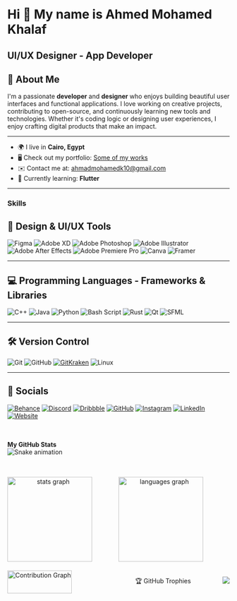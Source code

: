 Hi 👋 My name is Ahmed Mohamed Khalaf
=====================================

UI/UX Designer - App Developer
------------------------------

## 👋 About Me

I'm a passionate **developer** and **designer** who enjoys building beautiful user interfaces and functional applications. I love working on creative projects, contributing to open-source, and continuously learning new tools and technologies. Whether it's coding logic or designing user experiences, I enjoy crafting digital products that make an impact.

---

- 🌍 I live in **Cairo, Egypt**  
- 🖥️ Check out my portfolio: [Some of my works](https://zvaxerows.github.io/portfolio/index.html)  
- ✉️ Contact me at: [ahmadmohamedk10@gmail.com](mailto:ahmadmohamedk10@gmail.com)  
- 🧠 Currently learning: **Flutter**

---



### Skills

## 🎨 Design & UI/UX Tools
![Figma](https://img.shields.io/badge/figma-%23F24E1E.svg?style=for-the-badge&logo=figma&logoColor=white)
![Adobe XD](https://img.shields.io/badge/Adobe%20XD-470137?style=for-the-badge&logo=Adobe%20XD&logoColor=#FF61F6)
![Adobe Photoshop](https://img.shields.io/badge/adobe%20photoshop-%2331A8FF.svg?style=for-the-badge&logo=adobe%20photoshop&logoColor=white)
![Adobe Illustrator](https://img.shields.io/badge/adobe%20illustrator-%23FF9A00.svg?style=for-the-badge&logo=adobe%20illustrator&logoColor=white)
![Adobe After Effects](https://img.shields.io/badge/Adobe%20After%20Effects-9999FF.svg?style=for-the-badge&logo=Adobe%20After%20Effects&logoColor=white)
![Adobe Premiere Pro](https://img.shields.io/badge/Adobe%20Premiere%20Pro-9999FF.svg?style=for-the-badge&logo=Adobe%20Premiere%20Pro&logoColor=white)
![Canva](https://img.shields.io/badge/Canva-%2300C4CC.svg?style=for-the-badge&logo=Canva&logoColor=white)
![Framer](https://img.shields.io/badge/Framer-black?style=for-the-badge&logo=framer&logoColor=blue)

---

## 💻 Programming Languages - Frameworks & Libraries
![C++](https://img.shields.io/badge/c++-%2300599C.svg?style=for-the-badge&logo=c%2B%2B&logoColor=white)
![Java](https://img.shields.io/badge/java-%23ED8B00.svg?style=for-the-badge&logo=openjdk&logoColor=white)
![Python](https://img.shields.io/badge/python-3670A0?style=for-the-badge&logo=python&logoColor=ffdd54)
![Bash Script](https://img.shields.io/badge/bash_script-%23121011.svg?style=for-the-badge&logo=gnu-bash&logoColor=white)
![Rust](https://img.shields.io/badge/rust-%23000000.svg?style=for-the-badge&logo=rust&logoColor=white)
![Qt](https://img.shields.io/badge/Qt-%23217346.svg?style=for-the-badge&logo=Qt&logoColor=white)
![SFML](https://img.shields.io/badge/SFML-07425F?style=for-the-badge&logo=sfml&logoColor=white)

---

## 🛠️ Version Control
![Git](https://img.shields.io/badge/git-%23F05033.svg?style=for-the-badge&logo=git&logoColor=white)
![GitHub](https://img.shields.io/badge/github-%23121011.svg?style=for-the-badge&logo=github&logoColor=white)
[![GitKraken](https://img.shields.io/badge/GitKraken-179287?style=for-the-badge&logo=gitkraken&logoColor=white)](https://www.gitkraken.com/)
![Linux](https://img.shields.io/badge/Linux-FCC624?style=for-the-badge&logo=linux&logoColor=black)

---

## 📱 Socials
[![Behance](https://img.shields.io/badge/Behance-%23191919.svg?style=for-the-badge&logo=behance&logoColor=white)](https://www.behance.com/fb2e33de)
[![Discord](https://img.shields.io/badge/Discord-%237289DA.svg?style=for-the-badge&logo=discord&logoColor=white)](https://discord.com/users/zvaxerows)
[![Dribbble](https://img.shields.io/badge/Dribbble-EA4C89?style=for-the-badge&logo=dribbble&logoColor=white)](https://www.dribbble.com/ZVAXEROWS)
[![GitHub](https://img.shields.io/badge/GitHub-%23121011.svg?style=for-the-badge&logo=github&logoColor=white)](https://www.github.com/ZVAXEROWS)
[![Instagram](https://img.shields.io/badge/Instagram-E4405F?style=for-the-badge&logo=instagram&logoColor=white)](http://www.instagram.com/amk._.17/)
[![LinkedIn](https://img.shields.io/badge/LinkedIn-%230077B5.svg?style=for-the-badge&logo=linkedin&logoColor=white)](https://www.linkedin.com/in/ahmed-mohamed-2034a5316)
[![Website](https://img.shields.io/badge/Website-zvaxerows.github.io-000000?style=for-the-badge&logo=google-chrome&logoColor=white)](https://zvaxerows.github.io/portfolio/index.html)


<br/><br/>
<b>My GitHub Stats</b>
<br/>
<img src="https://raw.githubusercontent.com/ZVAXEROWS/zvaxerows/output/snake.svg" alt="Snake animation" />


<br/>
<br/>

<div align="center" style="display: flex; justify-content: space-between; gap: 20px; flex-wrap: wrap; max-width: 1000px; margin: auto;">
  <img src="https://github-readme-stats.vercel.app/api?username=zvaxerows&hide_title=false&hide_rank=false&show_icons=true&include_all_commits=true&count_private=true&disable_animations=false&theme=react&locale=en&hide_border=false&order=1" height="192" alt="stats graph"/>
  <img src="https://github-readme-stats.vercel.app/api/top-langs?username=zvaxerows&locale=en&hide_title=false&layout=compact&card_width=320&langs_count=5&theme=react&hide_border=false&order=2" height="192" alt="languages graph"/>


<br/>
<br/>

<div align="center">
  <img src="https://github-readme-activity-graph.vercel.app/graph?username=zvaxerows&radius=16&theme=react&area=true&hide_border=false" width="100%" alt="Contribution Graph"/>
</div>

<br/>
<br/>

🏆 GitHub Trophies
<p align="center">
  <img src="https://github-profile-trophy.vercel.app/?username=zvaxerows&theme=onedark&no-frame=true&margin-w=10&margin-h=15" />
</p>
